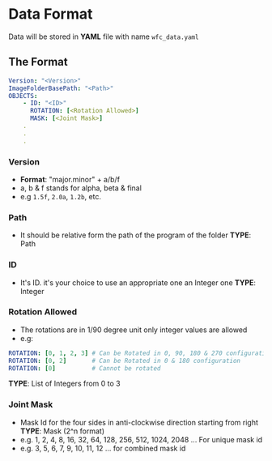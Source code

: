 # Data Format

Data will be stored in **YAML** file with name `wfc_data.yaml`

## The Format
```yaml
Version: "<Version>"
ImageFolderBasePath: "<Path>"
OBJECTS:
	- ID: "<ID>"
	  ROTATION: [<Rotation Allowed>]
	  MASK: [<Joint Mask>]
	.
	.
	.
```
### Version
* **Format**: "major.minor" + a/b/f
* a, b & f stands for alpha, beta & final
* e.g `1.5f`, `2.0a`, `1.2b`, etc.

### Path
* It should be relative form the path of the program of the folder
**TYPE**: Path

### ID
* It's ID. it's your choice to use an appropriate one an Integer one
**TYPE**: Integer

### Rotation Allowed
* The rotations are in 1/90 degree unit only integer values are allowed
* e.g: 
```yaml
ROTATION: [0, 1, 2, 3] # Can be Rotated in 0, 90, 180 & 270 configuration
ROTATION: [0, 2] 	   # Can be Rotated in 0 & 180 configuration
ROTATION: [0] 		   # Cannot be rotated
```
**TYPE**: List of Integers from 0 to 3

### Joint Mask
* Mask Id for the four sides in anti-clockwise direction starting from right
**TYPE**: Mask (2^n format)
* e.g. 1, 2, 4, 8, 16, 32, 64, 128, 256, 512, 1024, 2048 ... For unique mask id
* e.g. 3, 5, 6, 7, 9, 10, 11, 12 ... for combined mask id
